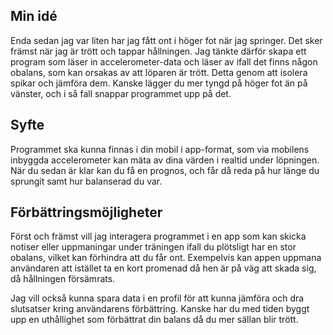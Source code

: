 ## Min idé
Enda sedan jag var liten har jag fått ont i höger fot när jag springer. Det sker främst när jag är trött och tappar hållningen. Jag tänkte därför skapa ett program som läser in accelerometer-data och läser av ifall det finns någon obalans, som kan orsakas av att löparen är trött. Detta genom att isolera spikar och jämföra dem. Kanske lägger du mer tyngd på höger fot än på vänster, och i så fall snappar programmet upp på det.
## Syfte
Programmet ska kunna finnas i din mobil i app-format, som via mobilens inbyggda accelerometer kan mäta av dina värden i realtid under löpningen. När du sedan är klar kan du få en prognos, och får då reda på hur länge du sprungit samt hur balanserad du var.
## Förbättringsmöjligheter
Först och främst vill jag interagera programmet i en app som kan skicka notiser eller uppmaningar under träningen ifall du plötsligt har en stor obalans, vilket kan förhindra att du får ont. Exempelvis kan appen uppmana användaren att istället ta en kort promenad då hen är på väg att skada sig, då hållningen försämrats. 

Jag vill också kunna spara data i en profil för att kunna jämföra och dra slutsatser kring användarens förbättring. Kanske har du med tiden byggt upp en uthållighet som förbättrat din balans då du mer sällan blir trött.
